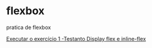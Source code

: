 # flexbox
 pratica de flexbox

 <a href="https://matheus-zordan.github.io/flexbox/exercícios/ex001/index.html">Executar o exercício 1 -Testanto Display flex e inline-flex</a><br>
